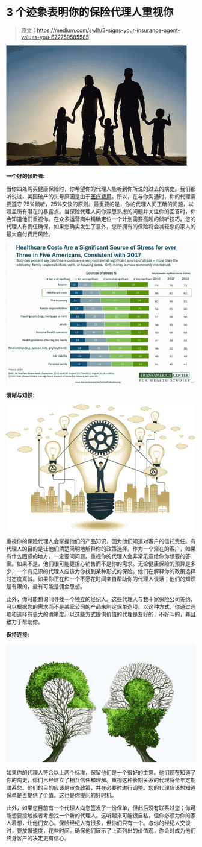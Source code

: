 # 3 个迹象表明你的保险代理人重视你

> 原文：<https://medium.com/swlh/3-signs-your-insurance-agent-values-you-672759585585>

![](img/85583b3b7e3afd78188951a4c30a712b.png)

**一个好的倾听者:**

当你四处购买健康保险时，你希望你的代理人能听到你所说的过去的病史。我们都听说过，美国破产的头号原因是由于[医疗费用](https://ajph.aphapublications.org/doi/10.2105/AJPH.2018.304901?eType=EmailBlastContent&amp;eId=a5697b7e-8ffc-4373-b9d2-3eb745d9debb&amp;)。所以，在与你沟通时，你的代理需要遵守 75%倾听，25%交谈的原则。最重要的是，你的代理人问正确的问题，以涵盖所有潜在的暴露点。当保险代理人问你深思熟虑的问题并关注你的回答时，你会知道他们重视你。在众多运营商中精确定位一个计划需要高超的倾听技巧。您的代理人有责任确保，如果您确实发生了意外，您所拥有的保险将会减轻您的家人的最大自付费用风险。

![](img/71ebad486aaca3affc8edf13ff345d9c.png)

**清晰与知识:**

![](img/1ac84859fce6407c5c34b9d7baa6d23f.png)

重视你的保险代理人会掌握他们的产品知识，因为他们知道对客户的信托责任。有代理人的目的是让他们清楚简明地解释你的政策选择。作为一个潜在的客户，如果有什么困惑的地方，一定要问问题。重视你的代理人会非常乐意给你你想要的答案。如果不是，他们很可能更担心销售而不是你的需求。无论健康保险的预算是多少，一个有见识的代理人应该为你找到某种形式的保险。他们在解释你的政策选择时态度真诚。如果你正在和一个不愿花时间亲自帮助你的代理人谈话；他们的知识是有限的，最有可能是佣金思想。

此外，你可能想询问寻找一个独立的经纪人。这些代理人与数十家保险公司签约，可以根据您的需求而不是某家公司的产品来制定保单选项。以这种方式，你通过选项和选择有更大的清晰度。以这些方式提供价值的代理是友好的，不好斗的，并且致力于帮助你。

**保持连接:**

![](img/903a802716ec735a184f2a79f445731b.png)

如果你的代理人符合以上两个标准，保留他们是一个很好的主意。他们现在知道了你的病史，你们已经建立了相互信任和理解。重视这种长期关系的代理将全年定期联系您。他们的目的应该是审查政策，并在必要时进行调整。您的代理应该想知道保单是否提供了价值。这也是你提问的好时机。

此外，如果您目前有一个代理人向您签发了一份保单，但此后没有联系过您；你可能想要接触或者考虑找一个新的代理人。这听起来可能很自私，但你必须为你的家人着想，让他们安心。保险经纪人有很多，但你们只有一个。与你的经纪人交谈时，要放慢速度，花些时间。确保他们展示了上面列出的价值观，你会对成为他们终身客户的决定更有信心。